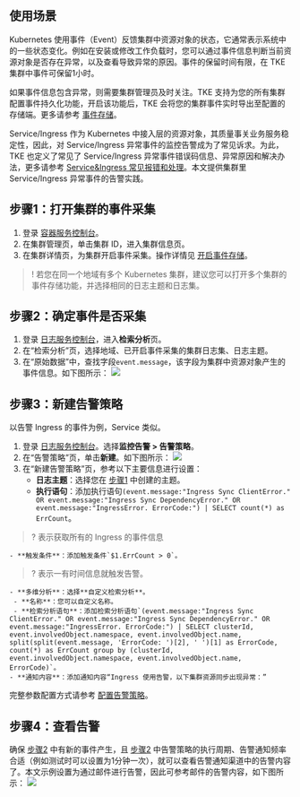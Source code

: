 
## 使用场景

Kubernetes 使用事件（Event）反馈集群中资源对象的状态，它通常表示系统中的一些状态变化。例如在安装或修改工作负载时，您可以通过事件信息判断当前资源对象是否存在异常，以及查看导致异常的原因。事件的保留时间有限，在 TKE 集群中事件可保留1小时。

如果事件信息包含异常，则需要集群管理员及时关注。TKE 支持为您的所有集群配置事件持久化功能，开启该功能后，TKE 会将您的集群事件实时导出至配置的存储端。更多请参考 [事件存储](https://cloud.tencent.com/document/product/457/32091)。

Service/Ingress 作为 Kubernetes 中接入层的资源对象，其质量事关业务服务稳定性，因此，对 Service/Ingress 异常事件的监控告警成为了常见诉求。为此，TKE 也定义了常见了 Service/Ingress 异常事件错误码信息、异常原因和解决办法，更多请参考 [Service&Ingress 常见报错和处理](https://cloud.tencent.com/document/product/457/81004)。本文提供集群里 Service/Ingress 异常事件的告警实践。


[](id:step1)
## 步骤1：打开集群的事件采集
1. 登录 [容器服务控制台](https://console.cloud.tencent.com/tke2)。
2. 在集群管理页，单击集群 ID，进入集群信息页。
3. 在集群详情页，为集群开启事件采集。操作详情见 [开启事件存储](https://cloud.tencent.com/document/product/457/32091)。
>! 若您在同一个地域有多个 Kubernetes 集群，建议您可以打开多个集群的事件存储功能，并选择相同的日志主题和日志集。

[](id:step2)
## 步骤2：确定事件是否采集
1. 登录 [日志服务控制台](https://console.cloud.tencent.com/cls/overview)，进入**检索分析**页。
2. 在“检索分析”页，选择地域、已开启事件采集的集群日志集、日志主题。	
3. 在“原始数据”中，查找字段`event.message`，该字段为集群中资源对象产生的事件信息。如下图所示：
![](https://qcloudimg.tencent-cloud.cn/raw/ff9b9da5f168361f18f077d6ce03e598.png)  

## 步骤3：新建告警策略

以告警 Ingress 的事件为例，Service 类似。


1. 登录 [日志服务控制台](https://console.cloud.tencent.com/cls/overview)。选择**监控告警 > 告警策略**。
2. 在“告警策略”页，单击**新建**。如下图所示：
![](https://qcloudimg.tencent-cloud.cn/raw/cd57e8ac185f823166c2a32dda48e3c1.png)
3. 在“新建告警策略”页，参考以下主要信息进行设置：
	- **日志主题**：选择您在 [步骤1](#step1) 中创建的主题。
	- **执行语句**：添加执行语句`(event.message:"Ingress Sync ClientError." OR event.message:"Ingress Sync DependencyError." OR event.message:"IngressError. ErrorCode:") | SELECT count(*) as ErrCount`。
>? 表示获取所有的 Ingress 的事件信息
>
	- **触发条件**：添加触发条件`$1.ErrCount > 0`。
>? 表示一有时间信息就触发告警。
>
	- **多维分析**：选择**自定义检索分析**。
     - **名称**：您可以自定义名称。
     - **检索分析语句**：添加检索分析语句`(event.message:"Ingress Sync ClientError." OR event.message:"Ingress Sync DependencyError." OR event.message:"IngressError. ErrorCode:") | SELECT clusterId, event.involvedObject.namespace, event.involvedObject.name, split(split(event.message, 'ErrorCode: ')[2], ' ')[1] as ErrorCode, count(*) as ErrCount group by (clusterId, event.involvedObject.namespace, event.involvedObject.name, ErrorCode)`。
	- **通知内容**：添加通知内容“Ingress 使用告警，以下集群资源同步出现异常：”

完整参数配置方式请参考 [配置告警策略](https://cloud.tencent.com/document/product/614/51742)。

## 步骤4：查看告警

确保 [步骤2](#step2) 中有新的事件产生，且 [步骤2](#step2) 中告警策略的执行周期、告警通知频率合适（例如测试时可以设置为1分钟一次），就可以查看告警通知渠道中的告警内容了。本文示例设置为通过邮件进行告警，因此可参考邮件的告警内容，如下图所示：
![](https://qcloudimg.tencent-cloud.cn/raw/a966f365ed18cfc8438e511fc32c5fbd.png)
